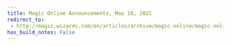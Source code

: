 ```yaml
---
title: Magic Online Announcements, May 18, 2021
redirect_to:
 - http://magic.wizards.com/en/articles/archive/magic-online/magic-online-announcements-may-18-2021
has_build_notes: False
---
```

